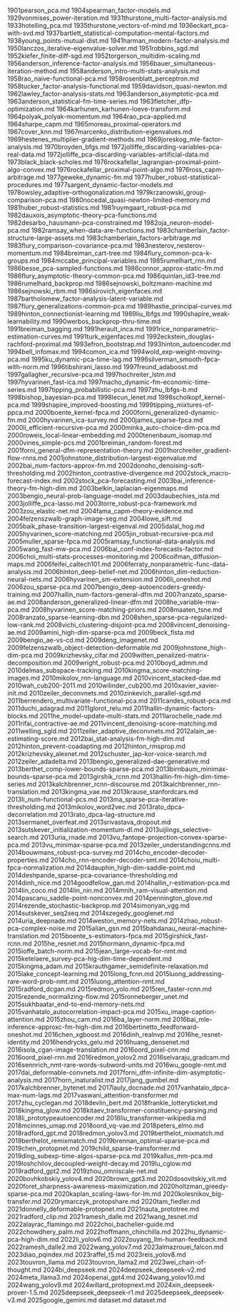 1901pearson_pca.md
1904spearman_factor-models.md
1929vonmises_power-iteration.md
1931thurstone_multi-factor-analysis.md
1933hotelling_pca.md
1935thurstone_vectors-of-mind.md
1936eckart_pca-with-svd.md
1937bartlett_statistical-computation-mental-factors.md
1938young_points-mutual-dist.md
1941harman_modern-factor-analysis.md
1950lanczos_iterative-eigenvalue-solver.md
1951robbins_sgd.md
1952kiefer_finite-diff-sgd.md
1952torgerson_multidim-scaling.md
1956anderson_inference-factor-analysis.md
1956bauer_simultaneous-iteration-method.md
1958anderson_intro-multi-stats-analysis.md
1958rao_naive-functional-pca.md
1958rosenblatt_perceptron.md
1958tucker_factor-analysis-functional.md
1959davidson_quasi-newton.md
1962lawley_factor-analysis-stats.md
1963anderson_asymptotic-pca.md
1963anderson_statistical-fm-time-series.md
1963fletcher_dfp-optimization.md
1964karhunen_karhunen-loeve-transform.md
1964polyak_polyak-momentum.md
1964rao_pca-applied.md
1964sharpe_capm.md
1965moreau_proximal-operators.md
1967cover_knn.md
1967marcenko_distribution-eigenvalues.md
1969hestenes_multiplier-gradient-methods.md
1969joreskog_mle-factor-analysis.md
1970broyden_bfgs.md
1972jolliffe_discarding-variables-pca-real-data.md
1972jolliffe_pca-discarding-variables-artificial-data.md
1973black_black-scholes.md
1976rockafellar_lagrangian-proximal-point-algo-convex.md
1976rockafellar_proximal-point-algo.md
1976ross_capm-arbitrage.md
1977geweke_dynamic-fm.md
1977huber_robust-statistical-procedures.md
1977sargent_dynamic-factor-models.md
1978owsley_adaptive-orthogonalization.md
1979krzanowski_group-comparison-pca.md
1980nocedal_quasi-newton-limited-memory.md
1981huber_robust-statistics.md
1981ruymgaart_robust-pca.md
1982dauxois_asymptotic-theory-pca-functions.md
1982desarbo_hausmann-pca-constrained.md
1982oja_neuron-model-pca.md
1982ramsay_when-data-are-functions.md
1983chamberlain_factor-structure-large-assets.md
1983chamberlain_factors-arbitrage.md
1983flury_comparison-covariance-pca.md
1983nesterov_nesterov-momentum.md
1984breiman_cart-tree.md
1984flury_common-pca-k-groups.md
1984mccabe_principal-variables.md
1985rumelhart_rnn.md
1986besse_pca-sampled-functions.md
1986connor_approx-static-fm.md
1986flury_asymptotic-theory-common-pca.md
1986quinlan_id3-tree.md
1986rumelhard_backprop.md
1986sejnowski_boltzmann-machine.md
1986sejnowski_rbm.md
1986sirovich_eigenfaces.md
1987bartholomew_factor-analysis-latent-variable.md
1987flury_generalizations-common-pca.md
1989hastie_principal-curves.md
1989hinton_connectionist-learning.md
1989liu_lbfgs.md
1990shapire_weak-learnability.md
1990werbos_backprop-thru-time.md
1991breiman_bagging.md
1991herault_inca.md
1991rice_nonparametric-estimation-curves.md
1991turk_eigenfaces.md
1992eckstein_douglas-rachford-proximal.md
1993efron_bootstrap.md
1993hinton_autoencoder.md
1994bell_infomax.md
1994comon_ica.md
1994wold_exp-weight-moving-pca.md
1995ku_dynamic-pca-time-lag.md
1996silverman_smooth-fpca-with-norm.md
1996tibshirani_lasso.md
1997freund_adaboost.md
1997gallagher_recursive-pca.md
1997hochreiter_lstm.md
1997hyvarinen_fast-ica.md
1997macho_dynamic-fm-economic-time-series.md
1997tipping_probabilistic-pca.md
1997zhu_lbfgs-b.md
1998bishop_bayesian-pca.md
1998lecun_lenet.md
1998scholkopf_kernel-pca.md
1999shapire_improved-boosting.md
1999tipping_mixtures-of-ppca.md
2000boente_kernel-fpca.md
2000forni_generalized-dynamic-fm.md
2000hyvarinen_ica-survey.md
2000james_sparse-fpca.md
2000li_efficient-recursive-pca.md
2000minka_auto-choice-dim-pca.md
2000roweis_local-linear-embedding.md
2000tenenbaum_isomap.md
2000vines_simple-pcs.md
2001breiman_random-forest.md
2001forni_general-dfm-representation-theory.md
2001horchreiter_gradient-flow-rnns.md
2001johnstone_distribution-largest-eigenvalue.md
2002bai_num-factors-approx-fm.md
2002donoho_denoising-soft-thresholding.md
2002hinton_contrastive-divergence.md
2002stock_macro-forecast-index.md
2002stock_pca-forecasting.md
2003bai_inference-theory-fm-high-dim.md
2003belkin_laplacian-eigenmaps.md
2003bengio_neural-prob-language-model.md
2003daubechies_ista.md
2003jolliffe_pca-lasso.md
2003torre_robust-pca-framework.md
2003zou_elastic-net.md
2004fama_capm-theory-evidence.md
2004felzenszwalb-graph-image-seg.md
2004lowe_sift.md
2005baik_phase-transition-largest-eigenval.md
2005dalal_hog.md
2005hyvarinen_score-matching.md
2005jin_robust-recursive-pca.md
2005muller_sparse-fpca.md
2005ramsay_functional-data-analysis.md
2005wang_fast-mw-pca.md
2006bai_conf-index-forecasts-factor.md
2006choi_multi-stats-processes-monitoring.md
2006coifman_diffusion-maps.md
2006feifei_caltech101.md
2006ferraty_nonparametric-func-data-analysis.md
2006hinton_deep-belief-net.md
2006hinton_dim-reduction-neural-nets.md
2006hyvarinen_sm-extension.md
2006li_oneshot.md
2006zou_sparse-pca.md
2007bengio_deep-autoencoders-greedy-training.md
2007hallin_num-factors-general-dfm.md
2007ranzato_sparse-ae.md
2008anderson_generalized-linear-dfm.md
2008he_variable-mw-pca.md
2008hyvarinen_score-matching-priors.md
2008maaten_tsne.md
2008ranzato_sparse-learning-dbn.md
2008shen_sparse-pca-regularized-low-rank.md
2008vichi_clustering-disjoint-pca.md
2008vincent_denoising-ae.md
2009amini_high-dim-sparse-pca.md
2009beck_fista.md
2009bengio_ae-vs-cd.md
2009deng_imagenet.md
2009felzenszwalb_object-detection-deformable.md
2009johnstone_high-dim-pca.md
2009krizhevsky_cifar.md
2009witten_penalized-matrix-decomposition.md
2009wright_robust-pca.md
2010boyd_admm.md
2010delmas_subspace-tracking.md
2010kingma_score-matching-images.md
2010mikolov_rnn-language.md
2010vincent_stacked-dae.md
2010wah_cub200-2011.md
2010wilinder_cub200.md
2010xavier_xavier-init.md
2010zeiler_deconvnets.md
2010zinkevich_parallel-sgd.md
2011berrendero_multivariate-functional-pca.md
2011candes_robust-pca.md
2011duchi_adagrad.md
2011glorot_relu.md
2011hallin-dynamic-factors-blocks.md
2011he_model-update-multi-stats.md
2011larochelle_nade.md
2011rifai_contractive-ae.md
2011vincent_denoising-score-matching.md
2011welling_sgld.md
2011zeiler_adaptive_deconvnets.md
2012alain_ae-estimating-score.md
2012bai_stat-analysis-fm-high-dim.md
2012hinton_prevent-coadapting.md
2012hinton_rmsprop.md
2012krizhevsky_alexnet.md
2012schuster_jap-kor-voice-search.md
2012zeiler_adadelta.md
2013bengio_generalized-dae-generative.md
2013berthet_comp-lower-bounds-sparse-pca.md
2013birnbaum_minimax-bounds-sparse-pca.md
2013girshik_rcnn.md
2013hallin-fm-high-dim-time-series.md
2013kalchbrenner_rcnn-discourse.md
2013kalchbrenner_rnn-translation.md
2013kingma_vae.md
2013krause_stanfordcars.md
2013li_num-functional-pcs.md
2013ma_sparse-pca-iterative-thresholding.md
2013mikolov_word2vec.md
2013rato_dpca-decorrelation.md
2013rato_dpca-lag-structure.md
2013sermanet_overfeat.md
2013srivastava_dropout.md
2013sutskever_initialization-momentum-dl.md
2013uijlings_selective-search.md
2013uria_rnade.md
2013vu_fantope-projection-convex-sparse-pca.md
2013vu_minimax-sparse-pca.md
2013zeiler_understandingcnns.md
2014bouwmans_robust-pca-survey.md
2014cho_encoder-decoder-properties.md
2014cho_rnn-encoder-decoder-smt.md
2014choiu_multi-fpca-normalization.md
2014dauphin_high-dim-saddle-point.md
2014deshpande_sparse-pca-covariance-thresholding.md
2014dinh_nice.md
2014goodfellow_gan.md
2014hallin_r-estimation-pca.md
2014lin_coco.md
2014lin_nin.md
2014mnih_ram-visual-attention.md
2014pascanu_saddle-point-nonconvex.md
2014pennington_glove.md
2014rezende_stochastic-backprop.md
2014simonyan_vgg.md
2014sutskever_seq2seq.md
2014szegedy_googlenet.md
2014uria_deepnade.md
2014weston_memory-nets.md
2014zhao_robust-pca-complex-noise.md
2015alian_gsn.md
2015bahdanau_neural-machine-translation.md
2015boente_s-estimators-fpca.md
2015girshick_fast-rcnn.md
2015he_resnet.md
2015hormann_dynamic-fpca.md
2015ioffe_batch-norm.md
2015jean_large-vocab-for-nmt.md
2015ketelaere_survey-pca-hig-dim-time-dependent.md
2015kingma_adam.md
2015krauthgamer_semidefinite-relaxation.md
2015lake_concept-learning.md
2015long_fcnn.md
2015luong_addressing-rare-word-prob-nmt.md
2015luong_attention-nmt.md
2015radford_dcgan.md
2015redmon_yolo.md
2015ren_faster-rcnn.md
2015rezende_normalizing-flow.md
2015ronneberger_unet.md
2015sukhbaatar_end-to-end-memory-nets.md
2015vanhatalo_autocorrelation-impact-pca.md
2015xu_image-caption-attention.md
2015zhou_cam.md
2016ba_layer-norm.md
2016bai_mle-inference-approxc-fm-high-dim.md
2016bertinetto_feedforward-oneshot.md
2016chen_xgboost.md
2016dinh_realnvp.md
2016he_resnet-identity.md
2016hendrycks_gelu.md
2016huang_densenet.md
2016isola_cgan-image-translation.md
2016oord_pixel-cnn.md
2016oord_pixel-rnn.md
2016redmon_yolov2.md
2016selvaraju_gradcam.md
2016sennrich_nmt-rare-words-subword-units.md
2016wu_google-nmt.md
2017dai_deformable-convnets.md
2017forni_dfm-infinite-dim-asymptotic-analysis.md
2017horn_inaturalist.md
2017jang_gumbel.md
2017kalchbrenner_bytenet.md
2017lauly_docnade.md
2017vanhatalo_dpca-max-num-lags.md
2017vaswani_attention-transformer.md
2017zhu_cyclegan.md
2018devlin_bert.md
2018frankle_lotteryticket.md
2018kingma_glow.md
2018kitaev_transformer-constituency-parsing.md
2018li_prototypeautoencoder.md
2018liu_transformer-wikipedia.md
2018mcinnes_umap.md
2018oord_vq-vae.md
2018peters_elmo.md
2018radford_gpt.md
2018redmon_yolov3.md
2019berthelot_mixmatch.md
2019berthelot_remixmatch.md
2019brennan_optimal-sparse-pca.md
2019chen_protopnet.md
2019child_sparse-transformer.md
2019ding_subexp-time-algos-sparse-pca.md
2019kallus_mm-pca.md
2019loshchilov_decoupled-weight-decay.md
2019lu_cglow.md
2019radford_gpt2.md
2019zhou_omniscale-net.md
2020bovhkobskiy_yolov4.md
2020brown_gpt3.md
2020dosovitskiy_vit.md
2020foret_sharpness-awareness-maximization.md
2020holtzman_greedy-sparse-pca.md
2020kaplan_scaling-laws-for-lm.md
2020kolesnikov_big-transfer.md
2020rymarczyk_protopshare.md
2020tam_fiedler.md
2021donnelly_deformable-protopnet.md
2021nauta_prototree.md
2021radford_clip.md
2021ramesh_dalle.md
2021wang_tesnet.md
2022alayrac_flamingo.md
2022choi_bachelier-guide.md
2022chowdhery_palm.md
2022hoffmann_chinchilla.md
2022hu_dynamic-pca-high-dim.md
2022li_yolov6.md
2022ouyang_llm-human-feedback.md
2022ramesh_dalle2.md
2022wang_yolov7.md
2023almazrouei_falcon.md
2023diao_pqindex.md
2023raffel_t5.md
2023reis_yolov8.md
2023touvron_llama.md
2023touvron_llama2.md
2023wei_chain-of-thought.md
2024bi_deepseek.md
2024deepseek_deepseek-v2.md
2024meta_llama3.md
2024openai_gpt4.md
2024wang_yolov10.md
2024wang_yolov9.md
2024willard_protopnext.md
2024xin_deepseek-prover-1.5.md
2025deepseek_deepseek-r1.md
2025deepseek_deepseek-v3.md
2025google_gemini.md
dataset.md
dataset.md
